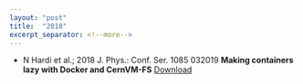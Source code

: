 ```yaml
---
layout: "post"
title:  "2018"
excerpt_separator: <!--more-->
---
```


- N Hardi et al.; 2018 J. Phys.: Conf. Ser. 1085 032019 **Making containers lazy with Docker and CernVM-FS** [Download](http://iopscience.iop.org/article/10.1088/1742-6596/1085/3/032019)

<!--more-->
